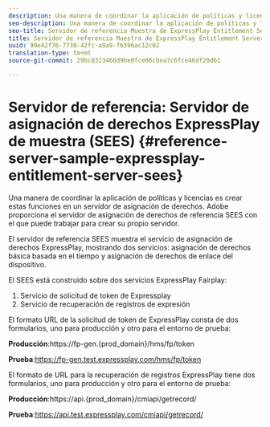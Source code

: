 ```yaml
---
description: Una manera de coordinar la aplicación de políticas y licencias es crear estas funciones en un servidor de asignación de derechos. Adobe proporciona el servidor de asignación de derechos de referencia SEES con el que puede trabajar para crear su propio servidor.
seo-description: Una manera de coordinar la aplicación de políticas y licencias es crear estas funciones en un servidor de asignación de derechos. Adobe proporciona el servidor de asignación de derechos de referencia SEES con el que puede trabajar para crear su propio servidor.
seo-title: Servidor de referencia Muestra de ExpressPlay Entitlement Server (SEES)
title: Servidor de referencia Muestra de ExpressPlay Entitlement Server (SEES)
uuid: 99e42f76-7730-42fc-a9a9-f6396ac12c02
translation-type: tm+mt
source-git-commit: 29bc8323460d9be0fce66cbea7c6fce46df20d61

---
```



# Servidor de referencia: Servidor de asignación de derechos ExpressPlay de muestra (SEES) {#reference-server-sample-expressplay-entitlement-server-sees}

Una manera de coordinar la aplicación de políticas y licencias es crear estas funciones en un servidor de asignación de derechos. Adobe proporciona el servidor de asignación de derechos de referencia SEES con el que puede trabajar para crear su propio servidor.

El servidor de referencia SEES muestra el servicio de asignación de derechos ExpressPlay, mostrando dos servicios: asignación de derechos básica basada en el tiempo y asignación de derechos de enlace del dispositivo.

El SEES está construido sobre dos servicios ExpressPlay Fairplay:

1. Servicio de solicitud de token de Expressplay
1. Servicio de recuperación de registros de expresión

El formato URL de la solicitud de token de ExpressPlay consta de dos formularios, uno para producción y otro para el entorno de prueba:

**Producción**:<span></span>https://fp-gen.{prod_domain}/hms/fp/token

**Prueba**:<span></span>https://fp-gen.test.expressplay.com/hms/fp/token

El formato de URL para la recuperación de registros ExpressPlay tiene dos formularios, uno para producción y otro para el entorno de prueba:

**Producción**:<span></span>https://api.{prod_domain}/cmiapi/getrecord/

**Prueba**:<span></span>https://api.test.expressplay.com/cmiapi/getrecord/
